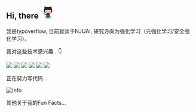 ## Hi, there <img src=asset/Octocat.png width=40> 
我是typoverflow, 目前就读于NJUAI, 研究方向为强化学习（元强化学习/安全强化学习）。

我对这些技术感兴趣...:point_down:

![](https://img.shields.io/badge/OS-Linux-fcc624?style=flat-square&logo=linux&logoColor=ffffff) ![](https://img.shields.io/badge/macOS-Hackintosh-000000?style=flat-square&logo=apple&logoColor=ffffff) ![](https://img.shields.io/badge/Language-Bash-4eaa25?style=flat-square&logo=gnu-bash&logoColor=ffffff) ![](https://img.shields.io/badge/Language-Python-3776ab?style=flat-square&logo=python&logoColor=ffffff) ![](https://img.shields.io/badge/Language-C++-00599c?style=flat-square&logo=C%2B%2B&logoColor=ffffff) ![](https://img.shields.io/badge/AI-PyTorch-ee4c2c?style=flat-square&logo=PyTorch&logoColor=ffffff)

正在努力写代码...

![info](https://github-readme-stats.vercel.app/api?username=typoverflow&show_icons=true&count_private=true&hide=prs&theme=graywhite)

其他关于我的Fun Facts...